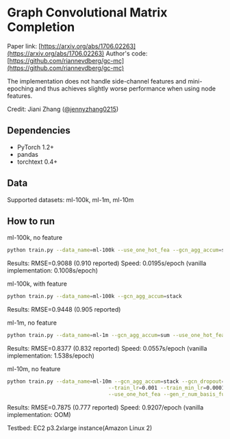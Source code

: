 # Graph Convolutional Matrix Completion

Paper link: [https://arxiv.org/abs/1706.02263](https://arxiv.org/abs/1706.02263)
Author's code: [https://github.com/riannevdberg/gc-mc](https://github.com/riannevdberg/gc-mc)

The implementation does not handle side-channel features and mini-epoching and thus achieves
slightly worse performance when using node features.

Credit: Jiani Zhang ([@jennyzhang0215](https://github.com/jennyzhang0215))

## Dependencies
* PyTorch 1.2+
* pandas
* torchtext 0.4+

## Data

Supported datasets: ml-100k, ml-1m, ml-10m

## How to run

ml-100k, no feature
```bash
python train.py --data_name=ml-100k --use_one_hot_fea --gcn_agg_accum=stack
```
Results: RMSE=0.9088 (0.910 reported)
Speed: 0.0195s/epoch (vanilla implementation: 0.1008s/epoch)

ml-100k, with feature
```bash
python train.py --data_name=ml-100k --gcn_agg_accum=stack
```
Results: RMSE=0.9448 (0.905 reported)

ml-1m, no feature
```bash
python train.py --data_name=ml-1m --gcn_agg_accum=sum --use_one_hot_fea
```
Results: RMSE=0.8377 (0.832 reported)
Speed: 0.0557s/epoch (vanilla implementation: 1.538s/epoch)

ml-10m, no feature
```bash
python train.py --data_name=ml-10m --gcn_agg_accum=stack --gcn_dropout=0.3 \
                                 --train_lr=0.001 --train_min_lr=0.0001 --train_max_iter=15000 \
                                 --use_one_hot_fea --gen_r_num_basis_func=4
```
Results: RMSE=0.7875 (0.777 reported)
Speed: 0.9207/epoch (vanilla implementation: OOM)

Testbed: EC2 p3.2xlarge instance(Amazon Linux 2)